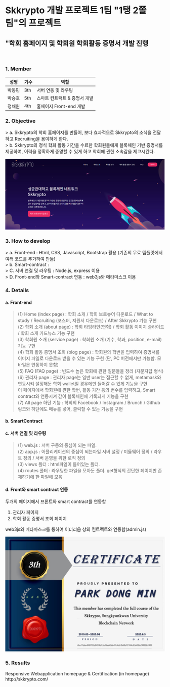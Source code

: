 <h1> Skkrypto 개발 프로젝트 1팀 "1탱 2쫄 팀"의 프로젝트</h1>
<h2> "학회 홈페이지 및 학회원 학회활동 증명서 개발 진행 </h2>
<br>
<h3> 1. Member </h3>
<div id="about_team">

| 성명   	| 기수  	| 역할                         	|
|--------	|-----	|-------------------------------	|
| 박동민 	| 3th 	| 서버 연동 및 라우팅           	|
| 박승호 	| 5th 	| 스마트 컨트랙트 & 증명서 개발 	|
| 정채원 	| 4th 	| 홈페이지 Front-end 개발       	|


<h3> 2. Objective </h3>
<div id="about_objective">
> a. Skkrypto의 학회 홈페이지를 만들어, 보다 효과적으로 Skkrypto의 소식을 전달하고 Recruiting을 용이하게 한다. <br>      
> b. Skkrypto의 정식 학회 활동 기간을 수료한 학회원들에게 블록체인 기반 증명서를 제공하여, 이력을 정확하게 증명할 수 있게 하고 학회에 관한 소속감을 제고시킨다.
  
  ![ex_screenshot](./md_img/1T2Z.PNG)
  

<h3> 3. How to develop</h3>
> a. Front-end : Html, CSS, Javascript, Bootstrap 활용 (기존의 무료 템플릿에서 여러 코드를 추가하여 만듦) <br>
> b. Smart-contract :  <br>
> C. 서버 연결 및 라우팅 : Node.js, express 이용 <br>
> D. Front-end와 Smart-contract 연동 : web3js와 메타마스크 이용<br>

<h3> 4. Details </h3>
<h4>a. Front-end </h4> 

>(1) Home (index page) : 학회 소개 / 학회 브로슈어 다운로드 / What to study / Recruiting (포스터, 지원서 다운로드) / After Skkrypto 기능 구현 <br>
(2) 학회 소개 (about page) : 학회 타임라인(연혁) / 학회 활동 이미지 슬라이드 / 학회 소개 카드뉴스 기능 구현 <br>
(3) 학회원 소개 (service page) : 학회원 소개 (기수, 학과, position, e-mail) 기능 구현 <br>
(4) 학회 활동 증명서 조회 (blog page) : 학회원의 학번을 입력하여 증명서를 이미지 파일로 다운로드 받을 수 있는 기능 구현 (단, PC 버전에서만 가능함. 모바일은 연동하지 못함) <br>
(5) FAQ (FAQ page) : 빈도수 높은 학회에 관한 질문들을 정리 (자문자답 형식)  <br>
(6) 관리자 page : 관리자 page는 일반 user는 접근할 수 없게, metamask와 연동시켜 설정해둔 학회 wallet일 경우에만 들어갈 수 있게 기능을 구현 <br>
이 페이지에서 학회원에 관한 학번, 활동 기간 등의 변수를 입력하고, Smart contract와 연동시켜 값이 블록체인에 기록되게 기능을 구현 <br>
(7) All page 하단 기능 : 학회의 Facebook / Instagram / Brunch / Github 링크와 하단에도 메뉴를 넣어, 클릭할 수 있는 기능을 구현 <br>

<h4> b. SmartContract </h4> 
<h4> c. 서버 연결 및 라우팅 </h4> 

>(1) web.js : 서버 구동의 중심이 되는 파일. <br>
(2) app.js : 어플리케이션의 중심이 되는파일  서버 설정 / 미들웨어 정의 / 라우트 정의 / 서버 운영을 위한 로직 정의 <br>
(3) views 폴더 : html파일이 들어있는 폴더. <br>
(4) routes 폴터 : 라우팅한 파일을 모아둔 폴더. get형식의 간단한 페이지만 존재하기에 한 파일에 모음<br>

<h4> d. Front와 smart contract 연동 </h4> 

두개의 페이지에서 프론트와 smart contract를 연동함<br>
<ol>
<li>관리자 페이지</li>
<li>학회 활동 증명서 조회 페이지</li>
</ol>
web3js와 메타마스크를 통하여 이더리움 상의 컨트랙트와 연동함(admin.js)<br>

![ex_screenshot](./md_img/1T2Zv2.PNG)

<h3> 5. Results </h3>
Responsive Webapplication homepage & Certification (in homepage) <br>
http://skkrypto.com/
